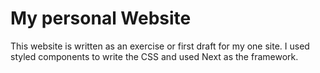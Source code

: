 # My personal Website

This website is written as an exercise or first draft for my one site. I used styled components to write the CSS and used Next as the framework.
